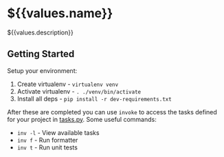 # ${{values.name}}

${{values.description}}


## Getting Started

Setup your environment:

1. Create virtualenv - `virtualenv venv`
2. Activate virtualenv - `. ./venv/bin/activate`
3. Install all deps - `pip install -r dev-requirements.txt`

After these are completed you can use `invoke` to access the tasks defined for your project in [tasks.py](./tasks.py).
Some useful commands:

* `inv -l` - View available tasks
* `inv f` - Run formatter
* `inv t` - Run unit tests 